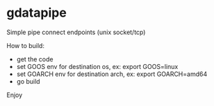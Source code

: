 # gdatapipe
Simple pipe connect endpoints (unix socket/tcp)

How to build:
- get the code
- set GOOS env for destination os, ex: export GOOS=linux
- set GOARCH env for destination arch, ex: export GOARCH=amd64
- go build

Enjoy

